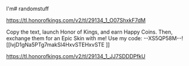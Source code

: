 I'm# randomstuff

https://tl.honorofkings.com/v2/tl/29134_1_O07ShxkF7dM



Copy the text, launch Honor of Kings, and earn Happy Coins. Then, exchange them for an Epic Skin with me! Use my code: --XS5QP58M--![[lvjD1gNa5PTg7makSl4HxvSTEHxvSTE ]]


https://tl.honorofkings.com/v2/tl/29134_1_JJ7SDDDPfkU
